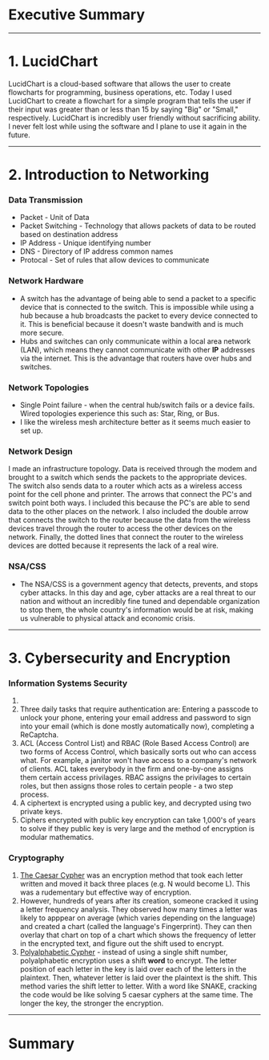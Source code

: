 # Executive Summary

___

# 1. LucidChart
LucidChart is a cloud-based software that allows the user to create flowcharts for programming, business operations, etc. Today I used LucidChart to create a flowchart for a simple program that tells the user if their input was greater than or less than 15 by saying "Big" or "Small," respectively. LucidChart is incredibly user friendly without sacrificing ability. I never felt lost while using the software and I plane to use it again in the future.
___

# 2. Introduction to Networking
### Data Transmission
* Packet - Unit of Data
* Packet Switching - Technology that allows packets of data to be routed based on destination address
* IP Address - Unique identifying number
* DNS - Directory of IP address common names
* Protocal - Set of rules that allow devices to communicate

### Network Hardware
* A switch has the advantage of being able to send a packet to a specific device that is connected to the switch. This is impossible while using a hub because a hub broadcasts the packet to every device connected to it. This is beneficial because it doesn't waste bandwith and is much more secure.
* Hubs and switches can only communicate within a local area network (LAN), which means they cannot communicate with other **IP** addresses via the internet. This is the advantage that routers have over hubs and switches.

### Network Topologies
* Single Point failure - when the central hub/switch fails or a device fails. Wired topologies experience this such as: Star, Ring, or Bus.
* I like the wireless mesh architecture better as it seems much easier to set up.

### Network Design
I made an infrastructure topology. Data is received through the modem and brought to a switch which sends the packets to the appropriate devices. The switch also sends data to a router which acts as a wireless access point for the cell phone and printer. The arrows that connect the PC's and switch point both ways. I included this because the PC's are able to send data to the other places on the network. I also included the double arrow that connects the switch to the router because the data from the wireless devices travel through the router to access the other devices on the network. Finally, the dotted lines that connect the router to the wireless devices are dotted because it represents the lack of a real wire.

### NSA/CSS
* The NSA/CSS is a government agency that detects, prevents, and stops cyber attacks. In this day and age, cyber attacks are a real threat to our nation and without an incredibly fine tuned and dependable organization to stop them, the whole country's information would be at risk, making us vulnerable to physical attack and economic crisis.

___

# 3. Cybersecurity and Encryption

### Information Systems Security
1. 
2. Three daily tasks that require authentication are: Entering a passcode to unlock your phone, entering your email address and password to sign into your email (which is done mostly automatically now), completing a ReCaptcha.
3. ACL (Access Control List) and RBAC (Role Based Access Control) are two forms of Access Control, which basically sorts out who can access what. For example, a janitor won't have access to a company's network of clients. ACL takes everybody in the firm and one-by-one assigns them certain access privilages. RBAC assigns the privilages to certain roles, but then assigns those roles to certain people - a two step process.
4. A ciphertext is encrypted using a public key, and decrypted using two private keys.
5. Ciphers encrypted with public key encryption can take 1,000's of years to solve if they public key is very large and the method of encryption is modular mathematics.

### Cryptography
1. <a href="https://www.khanacademy.org/computing/computer-science/cryptography/crypt/v/caesar-cipher">The Caesar Cypher</a> was an encryption method that took each letter written and moved it back three places (e.g. N would become L). This was a rudementary but effective way of encryption.
2. However, hundreds of years after its creation, someone cracked it using a letter frequency analysis. They observed how many times a letter was likely to apppear on average (which varies depending on the language) and created a chart (called the language's Fingerprint). They can then overlay that chart on top of a chart which shows the frequency of letter in the encrypted text, and figure out the shift used to encrypt.
3. <a href="https://www.khanacademy.org/computing/computer-science/cryptography/crypt/v/polyalphabetic-cipher">Polyalphabetic Cypher</a> - instead of using a single shift number, polyalphabetic encryption uses a shift **word** to encrypt. The letter position of each letter in the key is laid over each of the letters in the plaintext. Then, whatever letter is laid over the plaintext is the shift. This method varies the shift letter to letter. With a word like SNAKE, cracking the code would be like solving 5 caesar cyphers at the same time. The longer the key, the stronger the encryption.
___
# Summary



